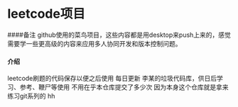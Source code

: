 # leetcode项目

####备注
github使用的菜鸟项目，这些内容都是用desktop来push上来的，感觉需要学一些更高级的内容来应用多人协同开发和版本控制问题。

#### 介绍
leetcode刷题的代码保存以便之后使用
每日更新
李某的垃圾代码库，供日后学习、参考、鞭尸等使用
不用在乎本仓库提交了多少次
因为本身这个仓库就是拿来练习git系列的 hh
